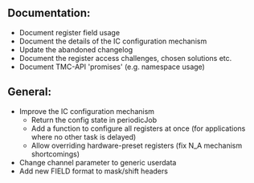 ## Documentation:
- Document register field usage
- Document the details of the IC configuration mechanism
- Update the abandoned changelog
- Document the register access challenges, chosen solutions etc.
- Document TMC-API 'promises' (e.g. namespace usage)

## General:
- Improve the IC configuration mechanism
	- Return the config state in periodicJob
	- Add a function to configure all registers at once (for applications where no other task is delayed)
	- Allow overriding hardware-preset registers (fix N_A mechanism shortcomings)
- Change channel parameter to generic userdata
- Add new FIELD format to mask/shift headers